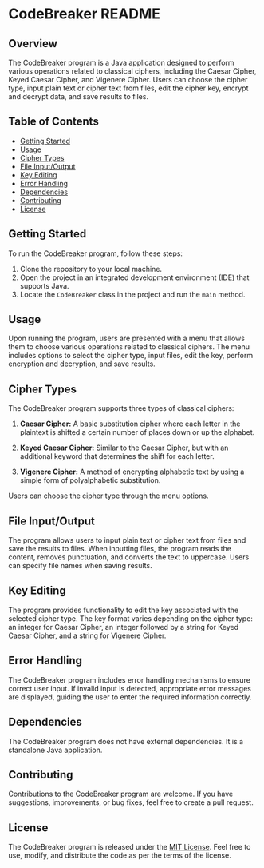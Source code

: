# CodeBreaker README

## Overview

The CodeBreaker program is a Java application designed to perform various operations related to classical ciphers, including the Caesar Cipher, Keyed Caesar Cipher, and Vigenere Cipher. Users can choose the cipher type, input plain text or cipher text from files, edit the cipher key, encrypt and decrypt data, and save results to files.

## Table of Contents

- [Getting Started](#getting-started)
- [Usage](#usage)
- [Cipher Types](#cipher-types)
- [File Input/Output](#file-inputoutput)
- [Key Editing](#key-editing)
- [Error Handling](#error-handling)
- [Dependencies](#dependencies)
- [Contributing](#contributing)
- [License](#license)

## Getting Started

To run the CodeBreaker program, follow these steps:

1. Clone the repository to your local machine.
2. Open the project in an integrated development environment (IDE) that supports Java.
3. Locate the `CodeBreaker` class in the project and run the `main` method.

## Usage

Upon running the program, users are presented with a menu that allows them to choose various operations related to classical ciphers. The menu includes options to select the cipher type, input files, edit the key, perform encryption and decryption, and save results.

## Cipher Types

The CodeBreaker program supports three types of classical ciphers:

1. **Caesar Cipher:** A basic substitution cipher where each letter in the plaintext is shifted a certain number of places down or up the alphabet.

2. **Keyed Caesar Cipher:** Similar to the Caesar Cipher, but with an additional keyword that determines the shift for each letter.

3. **Vigenere Cipher:** A method of encrypting alphabetic text by using a simple form of polyalphabetic substitution.

Users can choose the cipher type through the menu options.

## File Input/Output

The program allows users to input plain text or cipher text from files and save the results to files. When inputting files, the program reads the content, removes punctuation, and converts the text to uppercase. Users can specify file names when saving results.

## Key Editing

The program provides functionality to edit the key associated with the selected cipher type. The key format varies depending on the cipher type: an integer for Caesar Cipher, an integer followed by a string for Keyed Caesar Cipher, and a string for Vigenere Cipher.

## Error Handling

The CodeBreaker program includes error handling mechanisms to ensure correct user input. If invalid input is detected, appropriate error messages are displayed, guiding the user to enter the required information correctly.

## Dependencies

The CodeBreaker program does not have external dependencies. It is a standalone Java application.

## Contributing

Contributions to the CodeBreaker program are welcome. If you have suggestions, improvements, or bug fixes, feel free to create a pull request.

## License

The CodeBreaker program is released under the [MIT License](LICENSE). Feel free to use, modify, and distribute the code as per the terms of the license.
